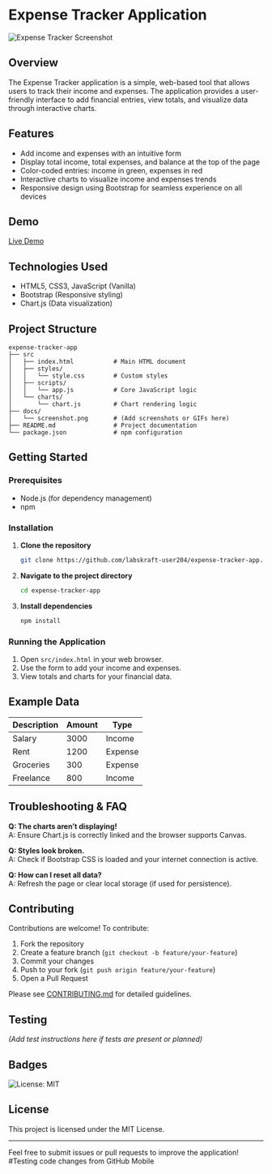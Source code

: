 # Expense Tracker Application

![Expense Tracker Screenshot](docs/screenshot.png)

## Overview
The Expense Tracker application is a simple, web-based tool that allows users to track their income and expenses. The application provides a user-friendly interface to add financial entries, view totals, and visualize data through interactive charts.

## Features
- Add income and expenses with an intuitive form
- Display total income, total expenses, and balance at the top of the page
- Color-coded entries: income in green, expenses in red
- Interactive charts to visualize income and expenses trends
- Responsive design using Bootstrap for seamless experience on all devices

## Demo
[Live Demo](#) <!-- Add link if deployed -->

## Technologies Used
- HTML5, CSS3, JavaScript (Vanilla)
- Bootstrap (Responsive styling)
- Chart.js (Data visualization)

## Project Structure
```
expense-tracker-app
├── src
│   ├── index.html           # Main HTML document
│   ├── styles/
│   │   └── style.css        # Custom styles
│   ├── scripts/
│   │   └── app.js           # Core JavaScript logic
│   └── charts/
│       └── chart.js         # Chart rendering logic
├── docs/
│   └── screenshot.png       # (Add screenshots or GIFs here)
├── README.md                # Project documentation
└── package.json             # npm configuration
```

## Getting Started

### Prerequisites
- Node.js (for dependency management)
- npm

### Installation

1. **Clone the repository**
   ```sh
   git clone https://github.com/labskraft-user204/expense-tracker-app.git
   ```
2. **Navigate to the project directory**
   ```sh
   cd expense-tracker-app
   ```
3. **Install dependencies**
   ```sh
   npm install
   ```

### Running the Application

1. Open `src/index.html` in your web browser.
2. Use the form to add your income and expenses.
3. View totals and charts for your financial data.

## Example Data

| Description | Amount | Type    |
|-------------|--------|---------|
| Salary      | 3000   | Income  |
| Rent        | 1200   | Expense |
| Groceries   | 300    | Expense |
| Freelance   | 800    | Income  |

## Troubleshooting & FAQ

**Q: The charts aren’t displaying!**  
A: Ensure Chart.js is correctly linked and the browser supports Canvas.

**Q: Styles look broken.**  
A: Check if Bootstrap CSS is loaded and your internet connection is active.

**Q: How can I reset all data?**  
A: Refresh the page or clear local storage (if used for persistence).

## Contributing

Contributions are welcome! To contribute:

1. Fork the repository
2. Create a feature branch (`git checkout -b feature/your-feature`)
3. Commit your changes
4. Push to your fork (`git push origin feature/your-feature`)
5. Open a Pull Request

Please see [CONTRIBUTING.md](CONTRIBUTING.md) for detailed guidelines.

## Testing

*(Add test instructions here if tests are present or planned)*

## Badges

![License: MIT](https://img.shields.io/badge/License-MIT-yellow.svg)

## License

This project is licensed under the MIT License.

---

Feel free to submit issues or pull requests to improve the application!
#Testing code changes from GitHub Mobile 